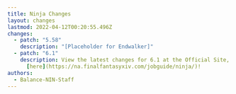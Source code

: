 ```yaml
---
title: Ninja Changes
layout: changes
lastmod: 2022-04-12T00:20:55.496Z
changes:
  - patch: "5.58"
    description: "[Placeholder for Endwalker]"
  - patch: "6.1"
    description: View the latest changes for 6.1 at the Official Site, located
      [here](https://na.finalfantasyxiv.com/jobguide/ninja/)!
authors:
  - Balance-NIN-Staff
---
```

